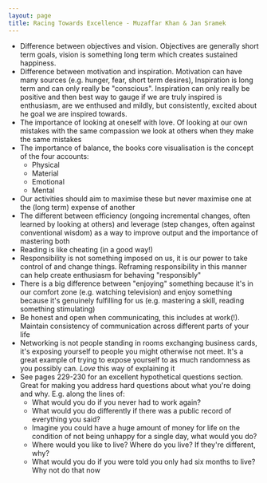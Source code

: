 ```yaml
---
layout: page
title: Racing Towards Excellence - Muzaffar Khan & Jan Sramek
---
```


* Difference between objectives and vision. Objectives are generally short term goals, vision is something long term which creates sustained happiness. 
* Difference between motivation and inspiration. Motivation can have many sources (e.g. hunger, fear, short term desires), Inspiration is long term and can only really be "conscious". Inspiration can only really be positive and then best way to gauge if we are truly inspired is enthusiasm, are we enthused and mildly, but consistently, excited about he goal we are inspired towards.
* The importance of looking at oneself with love. Of looking at our own mistakes with the same compassion we look at others when they make the same mistakes
* The  importance of balance, the books core visualisation is the concept of the four accounts:
	* Physical
	* Material
	* Emotional
	* Mental
* Our activities should aim to maximise these but never maximise one at the (long term) expense of another
* The different between efficiency (ongoing incremental changes, often learned by looking at others) and leverage (step changes, often against conventional wisdom) as a way to improve output and the importance of mastering both
* Reading is like cheating (in a good way!)
* Responsibility is not something imposed on us, it is our power to take control of and change things. Reframing responsibility in this manner can help create enthusiasm for behaving "responsibly"
* There is a big difference between "enjoying" something because it's in our comfort zone (e.g. watching television) and enjoy something because it's genuinely fulfilling for us (e.g. mastering a skill, reading something stimulating)
* Be honest and open when communicating, this includes at work(!). Maintain consistency of communication across different parts of your life
* Networking is not people standing in rooms exchanging business cards, it's exposing yourself to people you might otherwise not meet. It's a great example of trying to expose yourself to as much randomness as you possibly can. *Love* this way of explaining it
* See pages 229-230 for an excellent hypothetical questions section. Great for making you address hard questions about what you're doing and why. E.g. along the lines of:
	* What would you do if you never had to work again?
	* What would you do differently if there was a public record of everything you said?
	* Imagine you could have a huge amount of money for life on the condition of not being unhappy for a single day, what would you do?
	* Where would you like to live? Where do you live? If they're different, why?
	* What would you do if you were told you only had six months to live? Why not do that now 